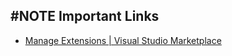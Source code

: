 ## #NOTE Important Links

- [Manage Extensions | Visual Studio Marketplace](https://marketplace.visualstudio.com/manage/publishers/imdone)

<!--
created:2025-01-09T00:18:09-05:00
order:0
-->


